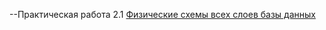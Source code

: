 --Практическая работа 2.1
[Физические схемы всех слоев базы данных]([https://github.com/St73-oss/DEP-MGPU/tree/main/Module02/%D0%A4%D0%B8%D0%B7%D0%B8%D1%87%D0%B5%D1%81%D0%BA%D0%B8%D0%B5%20%D1%81%D1%85%D0%B5%D0%BC%D1%8B%20%D0%91%D0%94](url))
